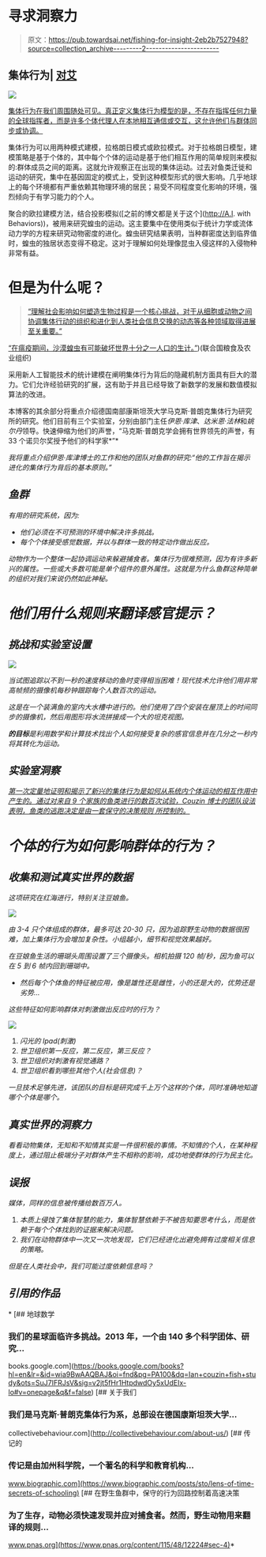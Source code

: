 # 寻求洞察力

> 原文：<https://pub.towardsai.net/fishing-for-insight-2eb2b7527948?source=collection_archive---------2----------------------->

## 集体行为| [对艾](https://towardsai.net)

![](img/a934e32ddfb4f3a613ec29c850936ab3.png)

[集体行为在我们周围随处可见。真正定义集体行为模型的是，不存在指挥任何力量的全球指挥者，而是许多个体代理人在本地相互通信或交互，这允许他们与群体同步或协调。](http://bit.ly/2IcSpdI)

集体行为可以用两种模式建模，拉格朗日模式或欧拉模式。对于拉格朗日模型，建模策略是基于个体的，其中每个个体的运动是基于他们相互作用的简单规则来模拟的:群体成员之间的距离。这就允许观察正在出现的集体运动。过去对鱼类迁徙和运动的研究，集中在基因固定的模式上，受到这种模型形式的很大影响。几乎地球上的每个环境都有严重依赖其物理环境的居民；易受不同程度变化影响的环境，强烈倾向于有学习能力的个人。

聚合的欧拉建模方法，结合投影模拟([之前的博文都是关于这个](http://A.I. with Behaviors))，被用来研究蝗虫的运动。这主要集中在使用类似于统计力学或流体动力学的方程来研究动物密度的进化。蝗虫研究结果表明，当种群密度达到临界值时，蝗虫的独居状态变得不稳定。这对于理解如何处理像昆虫入侵这样的入侵物种非常有益。

# 但是为什么呢？

> [“理解社会影响如何塑造生物过程是一个核心挑战，对于从细胞或动物之间协调集体行动的组织和进化到人类社会信息交换的动态等各种领域取得进展至关重要。”](http://collectivebehaviour.com/about-us/)

[“在瘟疫期间，沙漠蝗虫有可能破坏世界十分之一人口的生计。”](http://www.fao.org/food-chain-crisis/how-we-work/plant-protection/locusts/en/))(联合国粮食及农业组织)

采用新人工智能技术的统计建模在阐明集体行为背后的隐藏机制方面具有巨大的潜力。它们允许经验研究的扩展，这有助于并且已经导致了新数学的发展和数值模拟算法的改进。

本博客的其余部分将重点介绍德国南部康斯坦茨大学马克斯·普朗克集体行为研究所的研究。他们目前有三个实验室，分别由部门主任*伊恩·库津*、*达米恩·法林*和*姚尔丹*领导。快速伸缩为他们的声誉，“马克斯·普朗克学会拥有世界领先的声誉，有 33 个诺贝尔奖授予他们的科学家*”*

*我将重点介绍伊恩·库津博士的工作和他的团队对鱼群的研究:“他的工作旨在揭示进化的集体行为背后的基本原则。”*

## *鱼群*

*有用的研究系统，因为:*

*   *他们必须在不可预测的环境中解决许多挑战。*
*   *每个个体接受感觉数据，并以与群体一致的特定动作做出反应。*

*动物作为一个整体一起协调运动来躲避捕食者。集体行为很难预测，因为有许多新兴的属性。一些或大多数可能是单个组件的意外属性。这就是为什么鱼群这种简单的组织对我们来说仍然如此神秘。*

# *他们用什么规则来翻译感官提示？*

## ***挑战和实验室设置***

*![](img/1bf2bab7095c59e3b212da7bdc9dc290.png)*

*当试图追踪以不到一秒的速度移动的鱼时变得相当困难！现代技术允许他们用非常高帧频的摄像机每秒钟跟踪每个人数百次的运动。*

*这是在一个装满鱼的室内大水槽中进行的。他们使用了四个安装在屋顶上的时间同步的摄像机，然后用图形将水流拼接成一个大的坦克视图。*

***的目标**是利用数学和计算技术找出个人如何接受复杂的感官信息并在几分之一秒内将其转化为运动。*

## *实验室洞察*

*[第一次定量地证明和揭示了新兴的集体行为是如何从系统内个体运动的相互作用中产生的。通过对来自 9 个家族的鱼类进行的数百次试验，Couzin 博士的团队设法表明，鱼类的逃跑决定是由一套保守的决策规则 *所控制的。*](https://www.pnas.org/content/115/48/12224#sec-4)*

# *个体的行为如何影响群体的行为？*

## ***收集和测试真实世界的数据***

*这项研究在红海进行，特别关注豆娘鱼。*

*![](img/18ec8a86e0ce2ac3bb340c6c6b419d53.png)*

*由 3-4 只个体组成的群体，最多可达 20-30 只，因为追踪野生动物的数据很困难，加上集体行为会增加复杂性。小组越小，细节和视觉效果越好。*

*在豆娘鱼生活的珊瑚头周围设置了三个摄像头。相机拍摄 120 帧/秒，因为鱼可以在 5 到 6 帧内回到珊瑚中。*

*   *然后每个个体鱼的特征被应用，像是雄性还是雌性，小的还是大的，优势还是劣势…*

*这些特征如何影响群体对刺激做出反应时的行为？*

*![](img/5976317586efc2552bf5152a6193f3c8.png)*

1.  *闪光的 Ipad(刺激)*
2.  *世卫组织第一反应，第二反应，第三反应？*
3.  *世卫组织对刺激有视觉通路？*
4.  *世卫组织看到哪些其他个人(社会信息)？*

*一旦技术足够先进，该团队的目标是研究成千上万个这样的个体，同时准确地知道哪个个体是哪个。*

## *真实世界的洞察力*

*看看动物集体，无知和不知情其实是一件很积极的事情。不知情的个人，在某种程度上，通过阻止极端分子对群体产生不相称的影响，成功地使群体的行为民主化。*

## *误报*

*媒体，同样的信息被传播给数百万人。*

1.  *本质上侵蚀了集体智慧的能力，集体智慧依赖于不被告知要思考什么，而是依赖于每个个体找到的证据来解决问题。*
2.  *我们在动物群体中一次又一次地发现，它们已经进化出避免拥有过度相关信息的策略。*

*但是在人类社会中，我们可能过度依赖信息吗？*

## *引用的作品*

*[](https://books.google.com/books?hl=en&lr=&id=wia9BwAAQBAJ&oi=fnd&pg=PA100&dq=Ian+couzin+fish+study&ots=SuJ7IFRJsV&sig=v2jt5fHr1HtpdwdOy5xUdEIx-lo#v=onepage&q&f=false) [## 地球数学

### 我们的星球面临许多挑战。2013 年，一个由 140 多个科学团体、研究…

books.google.com](https://books.google.com/books?hl=en&lr=&id=wia9BwAAQBAJ&oi=fnd&pg=PA100&dq=Ian+couzin+fish+study&ots=SuJ7IFRJsV&sig=v2jt5fHr1HtpdwdOy5xUdEIx-lo#v=onepage&q&f=false)  [## 关于我们

### 我们是马克斯·普朗克集体行为系，总部设在德国康斯坦茨大学…

collectivebehaviour.com](http://collectivebehaviour.com/about-us/) [](https://www.biographic.com/posts/sto/lens-of-time-secrets-of-schooling) [## 传记的

### 传记是由加州科学院，一个著名的科学和教育机构…

www.biographic.com](https://www.biographic.com/posts/sto/lens-of-time-secrets-of-schooling) [](https://www.pnas.org/content/115/48/12224#sec-4) [## 在野生鱼群中，保守的行为回路控制着高速决策

### 为了生存，动物必须快速发现并应对捕食者。然而，野生动物用来翻译的规则…

www.pnas.org](https://www.pnas.org/content/115/48/12224#sec-4)*